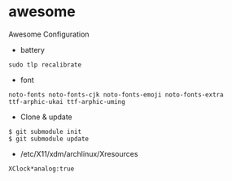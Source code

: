 # awesome


Awesome Configuration

* battery

```
sudo tlp recalibrate
```

* font

```
noto-fonts noto-fonts-cjk noto-fonts-emoji noto-fonts-extra
ttf-arphic-ukai ttf-arphic-uming
```

* Clone & update

```
$ git submodule init
$ git submodule update
```

* /etc/X11/xdm/archlinux/Xresources

```
XClock*analog:true
```

